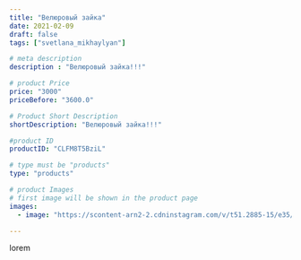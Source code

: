 ```yaml
---
title: "Велюровый зайка"
date: 2021-02-09
draft: false
tags: ["svetlana_mikhaylyan"]

# meta description
description : "Велюровый зайка!!!"

# product Price
price: "3000"
priceBefore: "3600.0"

# Product Short Description
shortDescription: "Велюровый зайка!!!"

#product ID
productID: "CLFM8T5BziL"

# type must be "products"
type: "products"

# product Images
# first image will be shown in the product page
images:
  - image: "https://scontent-arn2-2.cdninstagram.com/v/t51.2885-15/e35/148323350_448644113161481_5208490849173178294_n.jpg?se=7&tp=1&_nc_ht=scontent-arn2-2.cdninstagram.com&_nc_cat=105&_nc_ohc=YrqBJhmWEmUAX_e2A58&ccb=7-4&oh=d9cb1a971f90b2c4cf0ba39ff1c054a3&oe=6082DC00&_nc_sid=86f79a&ig_cache_key=MjUwNTQ2NTY4ODc4NjE1NTY1OQ%3D%3D.2-ccb7-4"

---
```

lorem

